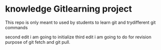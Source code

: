 # knowledge Gitlearning project

This repo is only meant to used by students to learn git and trydifferent git commands

second edit i am going to initialize
third edit i am going to do
for revision purpose of git fetch and git pull.
